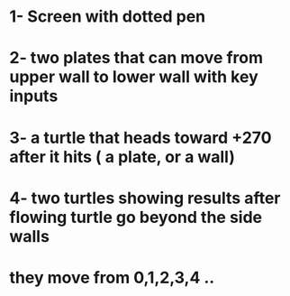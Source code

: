 # 1- Screen with dotted pen

# 2- two plates that can move from upper wall to lower wall with key inputs

# 3- a turtle that heads toward +270 after it hits ( a plate, or a wall)


# 4- two turtles showing results after flowing turtle go beyond the side walls
#   they move from 0,1,2,3,4 ..